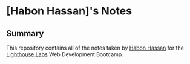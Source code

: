 # [Habon Hassan]'s Notes
## Summary
This repository contains all of the notes taken by [Habon Hassan](https://github.com/HabonH) for the [Lighthouse Labs](https://www.lighthouselabs.ca/) Web Development Bootcamp. 

